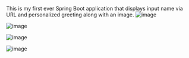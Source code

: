 This is my first ever Spring Boot application that displays input name via URL and personalized greeting along with an image.
![image](https://github.com/user-attachments/assets/4f1be737-5c3c-412c-998c-460e0e96c645)

![image](https://github.com/user-attachments/assets/7039be85-5fd8-437f-ad64-919d22ec40d8)

![image](https://github.com/user-attachments/assets/f1e029e8-6995-498d-8a2e-04a35962eec4)

![image](https://github.com/user-attachments/assets/80870511-2e9c-4280-bd60-2cce27d94bb6)
